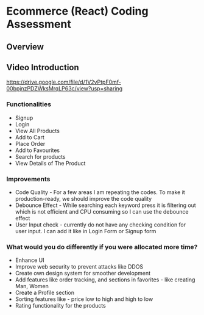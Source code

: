 # Ecommerce (React) Coding Assessment


## Overview
## Video Introduction
https://drive.google.com/file/d/1V2vPtpF0mf-00bpjnzPDZWksMrqLP63c/view?usp=sharing
### Functionalities
  - Signup
  - Login
  - View All Products
  - Add to Cart
  - Place Order
  - Add to Favourites
  - Search for products
  - View Details of The Product

### Improvements
  - Code Quality - For a few areas I am repeating the codes. To make it production-ready, we should improve the code quality
  - Debounce Effect - While searching each keyword press it is filtering out which is not efficient and CPU consuming so I can use the debounce effect
  - User Input check - currently do not have any checking condition for user input. I can add it like in Login Form or Signup form

### What would you do differently if you were allocated more time?
- Enhance UI
- Improve web security to prevent attacks like DDOS
- Create own design system for smoother development
- Add features like order tracking, and sections in favorites - like creating Man, Women
- Create a Profile section
- Sorting features like - price low to high and high to low
- Rating functionality for the products
  

